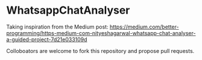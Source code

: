 # WhatsappChatAnalyser

Taking inspiration from the Medium post: https://medium.com/better-programming/https-medium-com-nityeshagarwal-whatsapp-chat-analyser-a-guided-project-7d21e033109d

Colloboators are welcome to fork this repository and propose pull requests.
